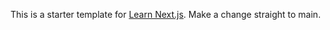 This is a starter template for [Learn Next.js](https://nextjs.org/learn). Make a change straight to main.
